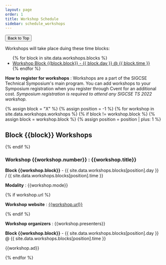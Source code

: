 ```yaml
---
layout: page
order: 1
title: Workshop Schedule
sidebar: schedule_workshops
---
```


<button onclick="topFunction()" id="toTopButton" title="Go to top">Back to Top</button> 

Workshops will take place duing these time blocks:
<ul>
{% for block in site.data.workshops.blocks %}
<li><a href="#block-{{block.block | downcase}}">Workshop Block {{block.block}} - {{ block.day }} @ {{ block.time }}</a></li>
{% endfor %}
</ul>

<strong>How to register for workshops</strong> : Workshops are a part of the SIGCSE Technical Symposium's main program.  You can add workshops to your Symposium registration when you register through Cvent for an additional cost.  <em>Symposium registration is required to attend any SIGCSE TS 2022 workshop.</em>

{% assign block = "X" %}
{% assign position = -1 %}
{% for workshop in site.data.workshops.workshops %}
{% if block != workshop.block %}
{% assign block = workshop.block %}
{% assign position = position | plus: 1 %}
<h2 class = "block_header" id="block-{{block | downcase}}">Block {{block}} Workshops</h2>
{% endif %}
<div class="card">
<div class="container">
<h3 id="workshop-{{workshop.number}}">Workshop {{workshop.number}} : {{workshop.title}}</h3>
<span class="alert-box workshop"><strong>Block {{workshop.block}}</strong> - {{ site.data.workshops.blocks[position].day }} / {{ site.data.workshops.blocks[position].time }}</span>
<p><strong>Modality</strong> : {{workshop.mode}}</p>
{% if workshop.url %}
<p><strong>Workshop website</strong> : <a href="{{workshop.url}}" target=_new>{{workshop.url}}</a></p>
{% endif %} 
<p><strong>Workshop organizers</strong> : {{workshop.presenters}}</p>
<p><strong>Block {{workshop.block}}</strong> - {{ site.data.workshops.blocks[position].day }} @ {{ site.data.workshops.blocks[position].time }}</p>
<p>{{workshop.ad}}</p>
</div>
</div>
{% endfor %}
